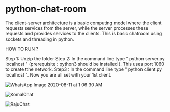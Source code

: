 # python-chat-room

The client-server architecture is a basic computing model where the client requests services from the server, while the server processes these requests and provides services to the clients.
This is basic chatroom using sockets and threading in python. 


HOW TO RUN ?

Step 1: Unzip the folder 
Step 2: In the command line type " python server.py localhost " (prerequisite : python3 should be installed ). This uses port 1060 to create tthe network.
Step3 : In the command line type " python client.py localhost ".
Now you are all set with your 1st client. 

![WhatsApp Image 2020-08-11 at 1 06 30 AM](https://user-images.githubusercontent.com/55176687/90010310-456e2f00-dcbd-11ea-8bca-2e497afb0eca.jpeg)



![KomalChat](https://user-images.githubusercontent.com/55176687/90010144-ff18d000-dcbc-11ea-99c6-a1f3402dc702.jpg)


![RajuChat](https://user-images.githubusercontent.com/55176687/90009952-a5b0a100-dcbc-11ea-8056-258f31d41434.jpg)
